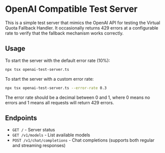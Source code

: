 # OpenAI Compatible Test Server

This is a simple test server that mimics the OpenAI API for testing the Virtual Quota Fallback Handler. It occasionally returns 429 errors at a configurable rate to verify that the fallback mechanism works correctly.

## Usage

To start the server with the default error rate (10%):

```bash
npx tsx openai-test-server.ts
```

To start the server with a custom error rate:

```bash
npx tsx openai-test-server.ts --error-rate 0.3
```

The error rate should be a decimal between 0 and 1, where 0 means no errors and 1 means all requests will return 429 errors.

## Endpoints

- `GET /` - Server status
- `GET /v1/models` - List available models
- `POST /v1/chat/completions` - Chat completions (supports both regular and streaming responses)
